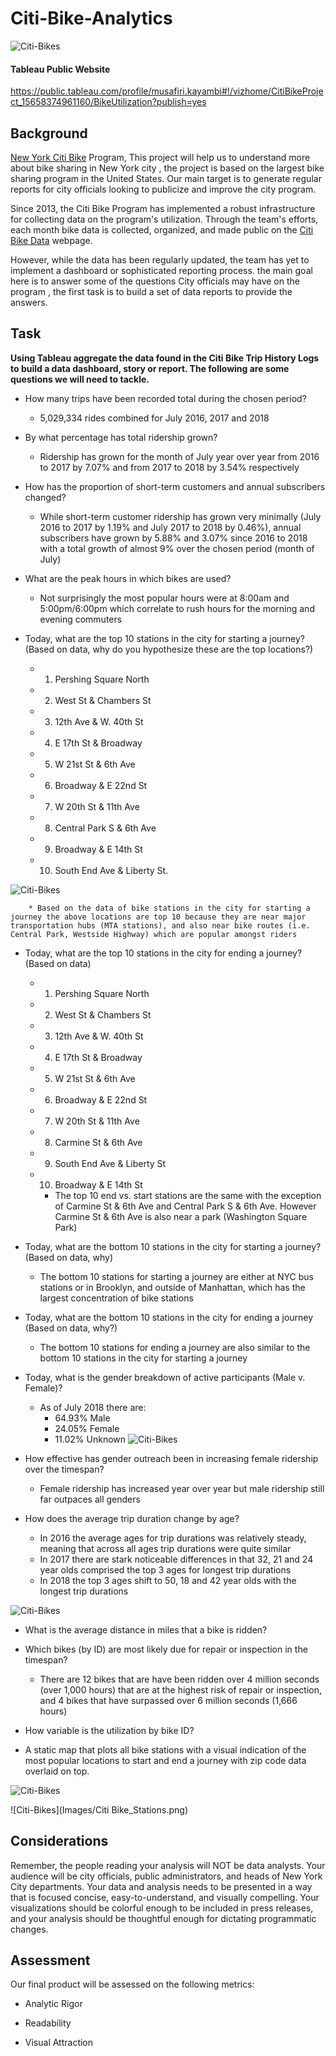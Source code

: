 # Citi-Bike-Analytics

![Citi-Bikes](Images/citi-bike-station-bikes.jpg)


#### Tableau Public Website
https://public.tableau.com/profile/musafiri.kayambi#!/vizhome/CitiBikeProject_15658374961160/BikeUtilization?publish=yes


## Background

[New York Citi Bike](https://en.wikipedia.org/wiki/Citi_Bike) Program,
This project will help us to understand more about bike sharing in New York city , 
the project is based on the largest bike sharing program in the United States. Our main target is to generate regular reports for city officials looking to publicize and improve the city program.

Since 2013, the Citi Bike Program has implemented a robust infrastructure for collecting data on the program's utilization. Through the team's efforts, each month bike data is collected, organized, and made public on the [Citi Bike Data](https://www.citibikenyc.com/system-data) webpage.

However, while the data has been regularly updated, the team has yet to implement a dashboard or sophisticated reporting process. the main goal here is to answer some of the questions City officials may have on the program , the first task is to build a set of data reports to provide the answers. 

## Task

**Using Tableau aggregate the data found in the Citi Bike Trip History Logs to build a data dashboard, story or report. The following are some questions we will need to tackle.**

* How many trips have been recorded total during the chosen period?
    * 5,029,334 rides combined for July 2016, 2017 and 2018

* By what percentage has total ridership grown? 
    * Ridership has grown for the month of July year over year from 2016 to 2017 by 7.07% and from 2017 to 2018 by 3.54% respectively

* How has the proportion of short-term customers and annual subscribers changed?
    * While short-term customer ridership has grown very minimally (July 2016 to 2017 by 1.19% and July 2017 to 2018 by 0.46%), annual subscribers have grown by 5.88% and 3.07% since 2016 to 2018 with a total growth of almost 9% over the chosen period (month of July)

* What are the peak hours in which bikes are used?
    * Not surprisingly the most popular hours were at 8:00am and 5:00pm/6:00pm which correlate to rush hours for the morning and evening commuters

* Today, what are the top 10 stations in the city for starting a journey? (Based on data, why do you hypothesize these are the top locations?)
    * 1. Pershing Square North
    * 2. West St & Chambers St
    * 3. 12th Ave & W. 40th St
    * 4. E 17th St & Broadway
    * 5. W 21st St & 6th Ave
    * 6. Broadway & E 22nd St
    * 7. W 20th St & 11th Ave
    * 8. Central Park S & 6th Ave
    * 9. Broadway & E 14th St
    * 10. South End Ave & Liberty St.

![Citi-Bikes](Images/stations.png)

        * Based on the data of bike stations in the city for starting a journey the above locations are top 10 because they are near major transportation hubs (MTA stations), and also near bike routes (i.e. Central Park, Westside Highway) which are popular amongst riders

* Today, what are the top 10 stations in the city for ending a journey? (Based on data)

    * 1. Pershing Square North
    * 2. West St & Chambers St
    * 3. 12th Ave & W. 40th St
    * 4. E 17th St & Broadway
    * 5. W 21st St & 6th Ave
    * 6. Broadway & E 22nd St
    * 7. W 20th St & 11th Ave
    * 8. Carmine St & 6th Ave
    * 9. South End Ave & Liberty St
    * 10. Broadway & E 14th St


        * The top 10 end vs. start stations are the same with the exception of Carmine St & 6th Ave and Central Park S & 6th Ave. However Carmine St & 6th Ave is also near a park (Washington Square Park)

* Today, what are the bottom 10 stations in the city for starting a journey? (Based on data, why)
    * The bottom 10 stations for starting a journey are either at NYC bus stations or in Brooklyn, and outside of Manhattan, which has the largest concentration of bike stations

* Today, what are the bottom 10 stations in the city for ending a journey (Based on data, why?)
    * The bottom 10 stations for ending a journey are also similar to the bottom 10 stations in the city for starting a journey

* Today, what is the gender breakdown of active participants (Male v. Female)?
    * As of July 2018 there are:
        * 64.93% Male
        * 24.05% Female
        * 11.02% Unknown
![Citi-Bikes](Images/Gender.png)

* How effective has gender outreach been in increasing female ridership over the timespan?
    * Female ridership has increased year over year but male ridership still far outpaces all genders

* How does the average trip duration change by age?
    * In 2016 the average ages for trip durations was relatively steady, meaning that across all ages trip durations were quite similar
    * In 2017 there are stark noticeable differences in that 32, 21 and 24 year olds comprised the top 3 ages for longest trip durations
    * In 2018 the top 3 ages shift to 50, 18 and 42 year olds with the longest trip durations

![Citi-Bikes](Images/Age.png)


* What is the average distance in miles that a bike is ridden?


* Which bikes (by ID) are most likely due for repair or inspection in the timespan? 
    * There are 12 bikes that are have been ridden over 4 million seconds (over 1,000 hours) that are at the highest risk of repair or inspection, and 4 bikes that have surpassed over 6 million seconds (1,666 hours)

* How variable is the utilization by bike ID?

* A static map that plots all bike stations with a visual indication of the most popular locations to start and end a journey with zip code data overlaid on top.

![Citi-Bikes](Images/GeoStation.png)


![Citi-Bikes](Images/Citi Bike_Stations.png)


## Considerations

Remember, the people reading your analysis will NOT be data analysts. Your audience will be city officials, public administrators, and heads of New York City departments. Your data and analysis needs to be presented in a way that is focused concise, easy-to-understand, and visually compelling. Your visualizations should be colorful enough to be included in press releases, and your analysis should be thoughtful enough for dictating programmatic changes. 


## Assessment

Our final product will be assessed on the following metrics: 

* Analytic Rigor

* Readability

* Visual Attraction

